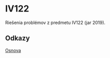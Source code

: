 # IV122
Riešenia problémov z predmetu IV122 (jar 2019).

## Odkazy
[Osnova](https://www.fi.muni.cz/~xpelanek/IV122/?action=osnova)